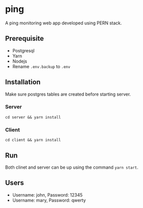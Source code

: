 # ping

A ping monitoring web app developed using PERN stack.

## Prerequisite

- Postgresql
- Yarn
- Nodejs
- Rename `.env.backup` to `.env`

## Installation

Make sure postgres tables are created before starting server.

### Server

`cd server && yarn install`

### Client

`cd client && yarn install`

## Run

Both clinet and server can be up using the command `yarn start`.


## Users

- Username: john, Password: 12345
- Username: mary, Password: qwerty
